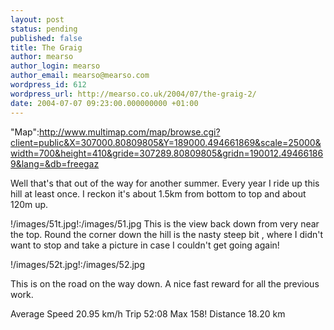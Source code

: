 ```yaml
---
layout: post
status: pending
published: false
title: The Graig
author: mearso
author_login: mearso
author_email: mearso@mearso.com
wordpress_id: 612
wordpress_url: http://mearso.co.uk/2004/07/the-graig-2/
date: 2004-07-07 09:23:00.000000000 +01:00
---
```

"Map":http://www.multimap.com/map/browse.cgi?client=public&X=307000.80809805&Y=189000.494661869&scale=25000&width=700&height=410&gride=307289.80809805&gridn=190012.494661869&lang=&db=freegaz

Well that's that out of the way for another summer.
Every year I ride up this hill at least once. I reckon it's about 1.5km from bottom to top and about 120m up.

!/images/51t.jpg!:/images/51.jpg
This is the view back down from very near the top. Round the corner down the hill is the nasty steep bit , where I didn't want to stop and take a picture in case I couldn't get going again!

!/images/52t.jpg!:/images/52.jpg

This is on the road on the way down. A nice fast reward for all the previous work.

Average Speed 20.95 km/h
Trip 52:08
Max 158!
Distance 18.20 km
